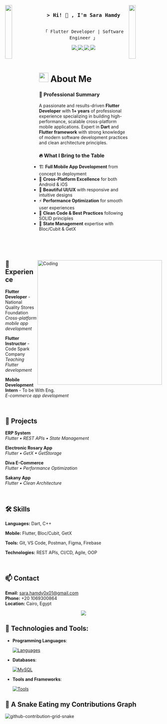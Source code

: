 <img align="left" src="https://user-images.githubusercontent.com/65187002/144930161-2f783401-8d27-4fdf-a2f7-cc0ba32f1f1f.gif" width="21%">
<img align="right" src="https://user-images.githubusercontent.com/65187002/144930161-2f783401-8d27-4fdf-a2f7-cc0ba32f1f1f.gif" width="21%">

<h3 align="center">
    <samp>&gt; Hi! 👋 , I'm Sara Hamdy</samp>
</h3>

<p align="center"> 
  <samp>
    <br>
    「 Flutter Developer | Software Engineer 」
    <br>
  </samp>
</p>

<p align="center">
  <a href="mailto:sara101hamdy@gmail.com">
    <img src="https://img.shields.io/badge/Gmail-D14836?style=for-the-badge&logo=gmail&logoColor=white"/>
  </a>
  <a href="https://www.linkedin.com/in/s4r4h4mdy0x01">
    <img src="https://img.shields.io/badge/LinkedIn-0077B5?style=for-the-badge&logo=linkedin&logoColor=white"/>
  </a>
  <a href="https://t.me/s4r4h4mdy0x01">
    <img src="https://img.shields.io/badge/Telegram-2CA5E0?style=for-the-badge&logo=telegram&logoColor=white"/>
  </a>
  <a href="http://wa.me/201069300864">
    <img src="https://img.shields.io/badge/WhatsApp-25D366?style=for-the-badge&logo=whatsapp&logoColor=white"/>
  </a>
</p>

<br>

# <img src="https://cdn-icons-png.flaticon.com/512/3135/3135715.png" width="30" /> About Me

<img align="right" alt="Coding" width="400" src="https://cdn.dribbble.com/users/669537/screenshots/4803291/api_developers-1.gif">

### 🎯 Professional Summary
A passionate and results-driven **Flutter Developer** with **1+ years** of professional experience specializing in building high-performance, scalable cross-platform mobile applications. Expert in **Dart** and **Flutter framework** with strong knowledge of modern software development practices and clean architecture principles.

### 🔥 What I Bring to the Table
- 🏗️ **Full Mobile App Development** from concept to deployment
- 📱 **Cross-Platform Excellence** for both Android & iOS
- 🎨 **Beautiful UI/UX** with responsive and intuitive designs
- ⚡ **Performance Optimization** for smooth user experiences
- 🔧 **Clean Code & Best Practices** following SOLID principles
- 🚀 **State Management** expertise with Bloc/Cubit & GetX

<br>
<br>

## 💼 Experience

**Flutter Developer** - National Quality Stores Foundation  
*Cross-platform mobile app development*

**Flutter Instructor** - Code Spark Company  
*Teaching Flutter development*

**Mobile Development Intern** - To be With Eng.  
*E-commerce app development*

<br>

## 🚀 Projects

**ERP System**  
*Flutter • REST APIs • State Management*

**Electronic Rosary App**  
*Flutter • GetX • GetStorage*

**Diva E-Commerce**  
*Flutter • Performance Optimization*

**Sakany App**  
*Flutter • Clean Architecture*

<br>

## 🛠️ Skills

**Languages:** Dart, C++

**Mobile:** Flutter, Bloc/Cubit, GetX

**Tools:** Git, VS Code, Postman, Figma, Firebase

**Technologies:** REST APIs, CI/CD, Agile, OOP

<br>

## 📫 Contact

**Email:** sara.hamdy0x01@gmail.com  
**Phone:** +20 1069300864  
**Location:** Cairo, Egypt

<p align="center">
  <img src="https://komarev.com/ghpvc/?username=sara20hamdy&label=Profile%20views&color=0e75b6&style=flat" />
</p>

## 🔧 Technologies and Tools:

- **Programming Languages**:
  <p align="left">
    <a href="https://skillicons.dev">
      <img src="https://skillicons.dev/icons?i=cpp,dart,py" alt="Languages" />
    </a>
  </p>

- **Databases**:
  <p align="left">
    <a href="https://skillicons.dev">
      <img src="https://skillicons.dev/icons?i=mysql" alt="MySQL" />
    </a>
  </p>

- **Tools and Frameworks**:
  <p align="left">
    <a href="https://skillicons.dev">
      <img src="https://skillicons.dev/icons?i=git,github,visualstudio,vscode,postman,linux,bash,figma,firebase,flutter" alt="Tools" />
    </a>
  </p>

## 🐍 A Snake Eating my Contributions Graph

![github-contribution-grid-snake](https://user-images.githubusercontent.com/78317220/190580600-edd928b9-0191-4b8a-b1f5-b74fd09a5df4.gif)

<br/>
